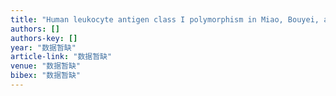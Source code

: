 ```yaml
---
title: "Human leukocyte antigen class I polymorphism in Miao, Bouyei, and Shui ethnic minorities of Guizhou, China"
authors: []
authors-key: []
year: "数据暂缺"
article-link: "数据暂缺"
venue: "数据暂缺"
bibex: "数据暂缺"
---
```

